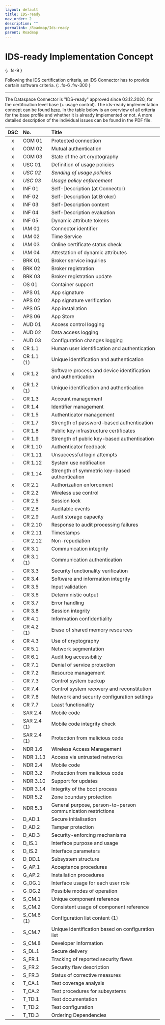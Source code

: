 ```yaml
---
layout: default
title: IDS-ready
nav_order: 2
description: ""
permalink: /Roadmap/Ids-ready
parent: Roadmap
---
```


# IDS-ready Implementation Concept
{: .fs-9 }

Following the IDS certification criteria, an IDS Connector has to provide certain software criteria.
{: .fs-6 .fw-300 }

---

The Dataspace Connector is "IDS-ready" approved since 03.12.2020, for the certification level base
(+ usage control). The ids-ready implementation concept can be found 
[here](../../assets/files/DSC_implementation_concept_ids_ready_v4.pdf). In the table below is an 
overview of all criteria for the base profile and whether it is already implemented or not. A more 
detailed description of the individual issues can be found in the PDF file.

| DSC | No.         | Title       | 
|:---:|:------------|:------------|
| x | COM 01      | Protected connection |
| x | COM 02      | Mutual authentication |
| x | COM 03      | State of the art cryptography |
| x | USC 01      | Definition of usage policies |
| x | _USC 02_    | _Sending of usage policies_ |
| x | _USC 03_    | _Usage policy enforcement_ |
| x | INF 01      | Self-Description (at Connector) |
| x | INF 02      | Self-Description (at Broker) |
| x | INF 03      | Self-Description content |
| x | INF 04      | Self-Description evaluation |
| x | INF 05      | Dynamic attribute tokens |
| x | IAM 01      | Connector identifier |
| x | IAM 02      | Time Service |
| x | IAM 03      | Online certificate status check |
| x | IAM 04      | Attestation of dynamic attributes |
| - | BRK 01      | Broker service inquiries |
| x | BRK 02      | Broker registration |
| x | BRK 03      | Broker registration update |
| - | OS 01       | Container support |
| - | APS 01      | App signature |
| - | APS 02      | App signature verification |
| - | APS 05      | App installation |
| - | APS 06      | App Store |
| - | AUD 01      | Access control logging |
| - | AUD 02      | Data access logging |
| - | AUD 03      | Configuration changes logging |
| x | CR 1.1      | Human user identification and authentication |
| - | CR 1.1 (1)  | Unique identification and authentication |
| x | CR 1.2      | Software process and device identification and authentication |
| x | CR 1.2 (1)  | Unique identification and authentication |
| - | CR 1.3      | Account management |
| - | CR 1.4      | Identifier management |
| - | CR 1.5      | Authenticator management |
| - | CR 1.7      | Strength of password-based authentication |
| - | CR 1.8      | Public key infrastructure certificates |
| - | CR 1.9      | Strength of public key-based authentication |
| x | CR 1.10     | Authenticator feedback |
| - | CR 1.11     | Unsuccessful login attempts |
| - | CR 1.12     | System use notification |
| - | CR 1.14     | Strength of symmetric key-based authentication |
| x | CR 2.1      | Authorization enforcement |
| - | CR 2.2      | Wireless use control |
| - | CR 2.5      | Session lock |
| - | CR 2.8      | Auditable events |
| - | CR 2.9      | Audit storage capacity |
| - | CR 2.10     | Response to audit processing failures |
| x | CR 2.11     | Timestamps |
| - | CR 2.12     | Non-repudiation |
| x | CR 3.1      | Communication integrity |
| x | CR 3.1 (1)  | Communication authentication |
| - | CR 3.3      | Security functionality verification |
| - | CR 3.4      | Software and information integrity |
| - | CR 3.5      | Input validation |
| - | CR 3.6      | Deterministic output |
| x | CR 3.7      | Error handling |
| - | CR 3.8      | Session integrity |
| x | CR 4.1      | Information confidentiality |
| - | CR 4.2 (1)  | Erase of shared memory resources |
| x | CR 4.3      | Use of cryptography |
| - | CR 5.1      | Network segmentation |
| - | CR 6.1      | Audit log accessibility |
| - | CR 7.1      | Denial of service protection |
| - | CR 7.2      | Resource management |
| - | CR 7.3      | Control system backup |
| - | CR 7.4      | Control system recovery and reconstitution |
| - | CR 7.6      | Network and security configuration settings |
| x | CR 7.7      | Least functionality |
| - | SAR 2.4     | Mobile code |
| - | SAR 2.4 (1) | Mobile code integrity check |
| - | SAR 2.4 (1) | Protection from malicious code |
| - | NDR 1.6     | Wireless Access Management |
| - | NDR 1.13    | Access via untrusted networks |
| - | NDR 2.4     | Mobile code |
| - | NDR 3.2     | Protection from malicious code |
| - | NDR 3.10    | Support for updates |
| - | NDR 3.14    | Integrity of the boot process |
| - | NDR 5.2     | Zone boundary protection |
| - | NDR 5.3     | General purpose, person-to-person communication restrictions |
| - | D_AD.1      | Secure initialisation |
| - | D_AD.2      | Tamper protection |
| - | D_AD.3      | Security-enforcing mechanisms |
| x | D_IS.1      | Interface purpose and usage |
| x | D_IS.2      | Interface parameters |
| x | D_DD.1      | Subsystem structure |
| - | G_AP.1      | Acceptance procedures |
| x | G_AP.2      | Installation procedures |
| x | G_OG.1      | Interface usage for each user role |
| - | G_OG.2      | Possible modes of operation |
| x | S_CM.1      | Unique component reference |
| x | S_CM.2      | Consistent usage of component reference |
| - | S_CM.6 (1)  | Configuration list content (1) |
| - | S_CM.7      | Unique identification based on configuration list |
| - | S_CM.8      | Developer Information |
| - | S_DL.1      | Secure delivery |
| - | S_FR.1      | Tracking of reported security flaws |
| - | S_FR.2      | Security flaw description |
| - | S_FR.3      | Status of corrective measures |
| x | T_CA.1      | Test coverage analysis |
| - | T_CA.2      | Test procedures for subsystems |
| - | T_TD.1      | Test documentation |
| - | T_TD.2      | Test configuration |
| - | T_TD.3      | Ordering Dependencies |
